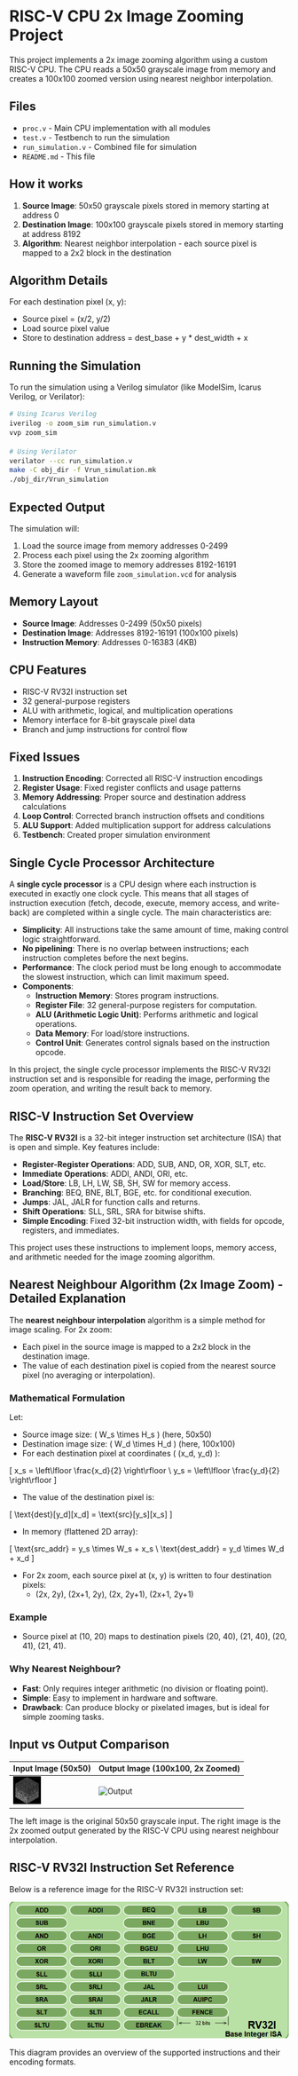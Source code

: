 # RISC-V CPU 2x Image Zooming Project

This project implements a 2x image zooming algorithm using a custom RISC-V CPU. The CPU reads a 50x50 grayscale image from memory and creates a 100x100 zoomed version using nearest neighbor interpolation.

## Files

- `proc.v` - Main CPU implementation with all modules
- `test.v` - Testbench to run the simulation
- `run_simulation.v` - Combined file for simulation
- `README.md` - This file

## How it works

1. **Source Image**: 50x50 grayscale pixels stored in memory starting at address 0
2. **Destination Image**: 100x100 grayscale pixels stored in memory starting at address 8192
3. **Algorithm**: Nearest neighbor interpolation - each source pixel is mapped to a 2x2 block in the destination

## Algorithm Details

For each destination pixel (x, y):
- Source pixel = (x/2, y/2)
- Load source pixel value
- Store to destination address = dest_base + y * dest_width + x

## Running the Simulation

To run the simulation using a Verilog simulator (like ModelSim, Icarus Verilog, or Verilator):

```bash
# Using Icarus Verilog
iverilog -o zoom_sim run_simulation.v
vvp zoom_sim

# Using Verilator
verilator --cc run_simulation.v
make -C obj_dir -f Vrun_simulation.mk
./obj_dir/Vrun_simulation
```

## Expected Output

The simulation will:
1. Load the source image from memory addresses 0-2499
2. Process each pixel using the 2x zooming algorithm
3. Store the zoomed image to memory addresses 8192-16191
4. Generate a waveform file `zoom_simulation.vcd` for analysis

## Memory Layout

- **Source Image**: Addresses 0-2499 (50x50 pixels)
- **Destination Image**: Addresses 8192-16191 (100x100 pixels)
- **Instruction Memory**: Addresses 0-16383 (4KB)

## CPU Features

- RISC-V RV32I instruction set
- 32 general-purpose registers
- ALU with arithmetic, logical, and multiplication operations
- Memory interface for 8-bit grayscale pixel data
- Branch and jump instructions for control flow

## Fixed Issues

1. **Instruction Encoding**: Corrected all RISC-V instruction encodings
2. **Register Usage**: Fixed register conflicts and usage patterns
3. **Memory Addressing**: Proper source and destination address calculations
4. **Loop Control**: Corrected branch instruction offsets and conditions
5. **ALU Support**: Added multiplication support for address calculations
6. **Testbench**: Created proper simulation environment 

## Single Cycle Processor Architecture

A **single cycle processor** is a CPU design where each instruction is executed in exactly one clock cycle. This means that all stages of instruction execution (fetch, decode, execute, memory access, and write-back) are completed within a single cycle. The main characteristics are:

- **Simplicity**: All instructions take the same amount of time, making control logic straightforward.
- **No pipelining**: There is no overlap between instructions; each instruction completes before the next begins.
- **Performance**: The clock period must be long enough to accommodate the slowest instruction, which can limit maximum speed.
- **Components**:
  - **Instruction Memory**: Stores program instructions.
  - **Register File**: 32 general-purpose registers for computation.
  - **ALU (Arithmetic Logic Unit)**: Performs arithmetic and logical operations.
  - **Data Memory**: For load/store instructions.
  - **Control Unit**: Generates control signals based on the instruction opcode.

In this project, the single cycle processor implements the RISC-V RV32I instruction set and is responsible for reading the image, performing the zoom operation, and writing the result back to memory.

## RISC-V Instruction Set Overview

The **RISC-V RV32I** is a 32-bit integer instruction set architecture (ISA) that is open and simple. Key features include:

- **Register-Register Operations**: ADD, SUB, AND, OR, XOR, SLT, etc.
- **Immediate Operations**: ADDI, ANDI, ORI, etc.
- **Load/Store**: LB, LH, LW, SB, SH, SW for memory access.
- **Branching**: BEQ, BNE, BLT, BGE, etc. for conditional execution.
- **Jumps**: JAL, JALR for function calls and returns.
- **Shift Operations**: SLL, SRL, SRA for bitwise shifts.
- **Simple Encoding**: Fixed 32-bit instruction width, with fields for opcode, registers, and immediates.

This project uses these instructions to implement loops, memory access, and arithmetic needed for the image zooming algorithm.

## Nearest Neighbour Algorithm (2x Image Zoom) - Detailed Explanation

The **nearest neighbour interpolation** algorithm is a simple method for image scaling. For 2x zoom:

- Each pixel in the source image is mapped to a 2x2 block in the destination image.
- The value of each destination pixel is copied from the nearest source pixel (no averaging or interpolation).

### Mathematical Formulation

Let:
- Source image size: \( W_s \times H_s \) (here, 50x50)
- Destination image size: \( W_d \times H_d \) (here, 100x100)
- For each destination pixel at coordinates \( (x_d, y_d) \):

\[
  x_s = \left\lfloor \frac{x_d}{2} \right\rfloor \\
  y_s = \left\lfloor \frac{y_d}{2} \right\rfloor
\]

- The value of the destination pixel is:

\[
  \text{dest}[y_d][x_d] = \text{src}[y_s][x_s]
\]

- In memory (flattened 2D array):

\[
  \text{src\_addr} = y_s \times W_s + x_s \\
  \text{dest\_addr} = y_d \times W_d + x_d
\]

- For 2x zoom, each source pixel at (x, y) is written to four destination pixels:
  - (2x, 2y), (2x+1, 2y), (2x, 2y+1), (2x+1, 2y+1)

### Example
- Source pixel at (10, 20) maps to destination pixels (20, 40), (21, 40), (20, 41), (21, 41).

### Why Nearest Neighbour?
- **Fast**: Only requires integer arithmetic (no division or floating point).
- **Simple**: Easy to implement in hardware and software.
- **Drawback**: Can produce blocky or pixelated images, but is ideal for simple zooming tasks.

## Input vs Output Comparison

| Input Image (50x50) | Output Image (100x100, 2x Zoomed) |
|---------------------|------------------------------------|
| ![Input](Input.jpg) | ![Output](zoomed_output.png) |

The left image is the original 50x50 grayscale input. The right image is the 2x zoomed output generated by the RISC-V CPU using nearest neighbour interpolation.

## RISC-V RV32I Instruction Set Reference

Below is a reference image for the RISC-V RV32I instruction set:

![RISC-V RV32I Instruction Set](rv32i.png)

This diagram provides an overview of the supported instructions and their encoding formats. 
